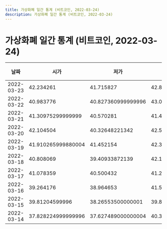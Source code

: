 ```yaml
---
title: 가상화폐 일간 통계 (비트코인, 2022-03-24)
description: 가상화폐 일간 통계 (비트코인, 2022-03-24)
---
```



가상화폐 일간 통계 (비트코인, 2022-03-24)
===

|날짜|시가|저가|고가|종가|비고|
|--|--|--|--|--|--|
|2022-03-23|42.234261|41.715827|42.82527099989|42.822076|    |
|2022-03-22|40.983776|40.827360999999996|43.096475|42.209597|    |
|2022-03-21|41.30975299999999|40.570281|41.470304|40.983776|    |
|2022-03-20|42.104504|40.32648221342|42.54166666667|41.214152999999996|    |
|2022-03-19|41.910265999880004|41.452154|42.3|42.091425|    |
|2022-03-18|40.808069|39.40933872139|42.175428999999994|41.709803|    |
|2022-03-17|41.078359|40.500432|41.230205000000005|40.893177|    |
|2022-03-16|39.264176|38.964653|41.536359|41.078358|    |
|2022-03-15|39.81204599996|38.26553500000001|39.81204599996|39.307572307529995|    |
|2022-03-14|37.828224999999996|37.627489000000004|40.3539272|39.550846|    |
